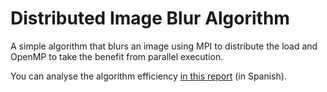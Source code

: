# Distributed Image Blur Algorithm
A simple algorithm that blurs an image using MPI to distribute the load and OpenMP to take the benefit from parallel execution.

You can analyse the algorithm efficiency [in this report](Algorithm%20report.pdf) (in Spanish).

